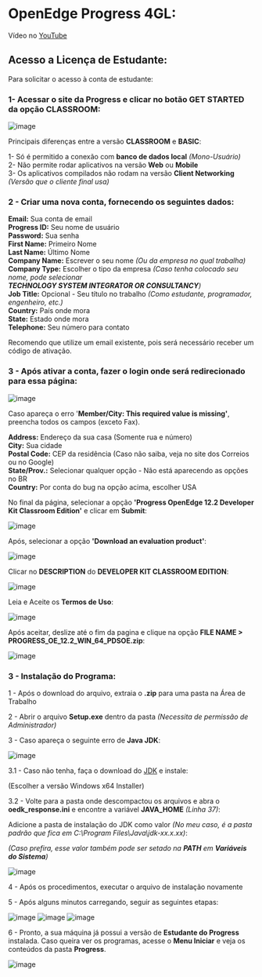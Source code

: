 # OpenEdge Progress 4GL:

Vídeo no [YouTube](https://youtu.be/PZUiiU6TsYc)

## Acesso a Licença de Estudante:

Para solicitar o acesso à conta de estudante:

### 1- Acessar o site da Progress e clicar no botão **GET STARTED** da opção **CLASSROOM**:

![image](https://github.com/raphaelfrei/open_edge-guides/assets/16196820/cf4ce73b-d825-40d8-bf63-7bd766dd8a5c)

Principais diferenças entre a versão **CLASSROOM** e **BASIC**: 

1- Só é permitido a conexão com **banco de dados local** *(Mono-Usuário)*<br>
2- Não permite rodar aplicativos na versão **Web** ou **Mobile**<br>
3- Os aplicativos compilados não rodam na versão **Client Networking** *(Versão que o cliente final usa)*<br>

### 2 - Criar uma nova conta, fornecendo os seguintes dados:

**Email:** Sua conta de email<br>
**Progress ID:** Seu nome de usuário<br>
**Password:** Sua senha<br>
**First Name:** Primeiro Nome<br>
**Last Name:** Último Nome<br>
**Company Name:** Escrever o seu nome *(Ou da empresa no qual trabalha)*<br>
**Company Type:** Escolher o tipo da empresa *(Caso tenha colocado seu nome, pode selecionar **TECHNOLOGY SYSTEM INTEGRATOR OR CONSULTANCY**)*<br>
**Job Title:** Opcional - Seu título no trabalho *(Como estudante, programador, engenheiro, etc.)*<br>
**Country:** País onde mora<br>
**State:** Estado onde mora<br>
**Telephone:** Seu número para contato<br>

Recomendo que utilize um email existente, pois será necessário receber um código de ativação.

### 3 - Após ativar a conta, fazer o login onde será redirecionado para essa página:

![image](https://github.com/raphaelfrei/open_edge-guides/assets/16196820/c3bc3ffb-0083-4ebe-b2b9-e4642dfe2b5f)

Caso apareça o erro '**Member/City: This required value is missing'**, preencha todos os campos (exceto Fax).

**Address:** Endereço da sua casa (Somente rua e número)<br>
**City:** Sua cidade<br>
**Postal Code:** CEP da residência (Caso não saiba, veja no site dos Correios ou no Google)<br>
**State/Prov.:** Selecionar qualquer opção - Não está aparecendo as opções no BR<br>
**Country:** Por conta do bug na opção acima, escolher USA<br>

No final da página, selecionar a opção **'Progress OpenEdge 12.2 Developer Kit Classroom Edition'** e clicar em **Submit**:

![image](https://github.com/raphaelfrei/open_edge-guides/assets/16196820/e188cc79-ce05-4ca2-b33a-718c903093d1)

Após, selecionar a opção **'Download an evaluation product'**:

![image](https://github.com/raphaelfrei/open_edge-guides/assets/16196820/278c4b1a-50b4-4f10-bfef-b843c494fe4a)

Clicar no **DESCRIPTION** do **DEVELOPER KIT CLASSROOM EDITION**:

![image](https://github.com/raphaelfrei/open_edge-guides/assets/16196820/bc06d091-887f-46df-b986-99a109e16750)

Leia e Aceite os **Termos de Uso**:

![image](https://github.com/raphaelfrei/open_edge-guides/assets/16196820/9bf18f60-0587-4552-8f00-4e68b4981440)

Após aceitar, deslize até o fim da pagina e clique na opção **FILE NAME > PROGRESS_OE_12.2_WIN_64_PDSOE.zip**:

![image](https://github.com/raphaelfrei/open_edge-guides/assets/16196820/10292368-8f94-4887-8d29-95d8326012f4)

### 3 - Instalação do Programa:

1 - Após o download do arquivo, extraia o **.zip** para uma pasta na Área de Trabalho

2 - Abrir o arquivo **Setup.exe** dentro da pasta *(Necessita de permissão de Administrador)*

3 - Caso apareça o seguinte erro de **Java JDK**:

![image](https://github.com/raphaelfrei/open_edge-guides/assets/16196820/d78e90a3-101b-4ad9-9b85-d1d46abd4e79)

3.1 - Caso não tenha, faça o download do [JDK](https://www.oracle.com/br/java/technologies/downloads/) e instale:

(Escolher a versão Windows x64 Installer)

3.2 - Volte para a pasta onde descompactou os arquivos e abra o **oedk_response.ini** e encontre a variável **JAVA_HOME** *(Linha 37)*:

Adicione a pasta de instalação do JDK como valor *(No meu caso, é a pasta padrão que fica em C:\Program Files\Java\jdk-xx.x.xx\)*:

*(Caso prefira, esse valor também pode ser setado na **PATH** em **Variáveis do Sistema**)*

![image](https://github.com/raphaelfrei/open_edge-guides/assets/16196820/32fecc8b-6b91-4c63-9b06-63bb9b88796a)

4 - Após os procedimentos, executar o arquivo de instalação novamente

5 - Após alguns minutos carregando, seguir as seguintes etapas:

![image](https://github.com/raphaelfrei/open_edge-guides/assets/16196820/ae0d356a-e66c-4881-90b5-c925b5600527)
![image](https://github.com/raphaelfrei/open_edge-guides/assets/16196820/64ac3cb5-4aa1-4300-b7ae-dffea2f2554f)
![image](https://github.com/raphaelfrei/open_edge-guides/assets/16196820/9b51baa7-2a63-4252-bf7f-a81f60b081cd)

6 - Pronto, a sua máquina já possui a versão de **Estudante do Progress** instalada. Caso queira ver os programas, acesse o **Menu Iniciar** e veja os conteúdos da pasta **Progress**.

![image](https://github.com/raphaelfrei/open_edge-guides/assets/16196820/d68d35a8-2cff-4faa-a819-b1f6718909c2)

